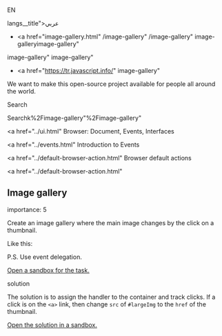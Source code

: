 EN

langs\_\_title">عربي</span></a>

-   <a href="image-gallery.html"
    /image-gallery"
    /image-gallery"
    image-galleryimage-gallery"

<!-- -->

image-gallery"
image-gallery"

-   <a href="https://tr.javascript.info/"
    image-gallery"

We want to make this open-source project available for people all around the world.

Search

Searchk%2Fimage-gallery"%2Fimage-gallery" </a>

<a href="../ui.html" Browser: Document, Events, Interfaces</span></a>

<a href="../events.html" Introduction to Events</span></a>

<a href="../default-browser-action.html" Browser default actions</span></a>

<a href="../default-browser-action.html"

## Image gallery

<span class="task__importance" title="How important is the task, from 1 to 5">importance: 5</span>

Create an image gallery where the main image changes by the click on a thumbnail.

Like this:

P.S. Use event delegation.

[Open a sandbox for the task.](https://plnkr.co/edit/b8rcZiN2kqsbPyT0?p=preview)

solution

The solution is to assign the handler to the container and track clicks. If a click is on the `<a>` link, then change `src` of `#largeImg` to the `href` of the thumbnail.

[Open the solution in a sandbox.](https://plnkr.co/edit/swIOGZytjCu3Otsb?p=preview)
